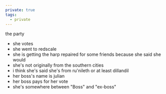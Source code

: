```yaml
---
private: true
tags:
  - private
---
```


the party 
- she votes
- she went to redscale
- she is getting the harp repaired for some friends because she said she would
- she's not originally from the southern cities
- i think she's said she's from ru'nileth or at least dillandil 
- her boss's name is julian 
- her boss pays for her vote
- she's somewhere between "Boss" and "ex-boss"